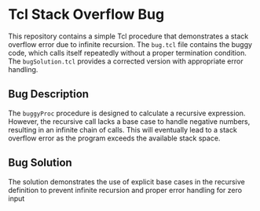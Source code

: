 # Tcl Stack Overflow Bug

This repository contains a simple Tcl procedure that demonstrates a stack overflow error due to infinite recursion. The `bug.tcl` file contains the buggy code, which calls itself repeatedly without a proper termination condition.  The `bugSolution.tcl` provides a corrected version with appropriate error handling.

## Bug Description

The `buggyProc` procedure is designed to calculate a recursive expression. However, the recursive call lacks a base case to handle negative numbers, resulting in an infinite chain of calls. This will eventually lead to a stack overflow error as the program exceeds the available stack space.

## Bug Solution

The solution demonstrates the use of explicit base cases in the recursive definition to prevent infinite recursion and proper error handling for zero input